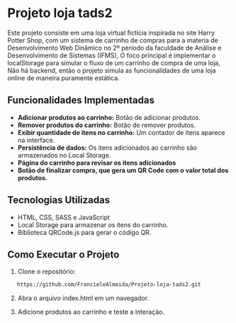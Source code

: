 ﻿# Projeto loja tads2

Este projeto consiste em uma loja virtual fictícia inspirada no site Harry Potter Shop, com um sistema de carrinho de compras para a materia de Desenvolvimento Web Dinâmico no 2º período da faculdade de Análise e Desenvolvimento de Sistemas (IFMS), O foco principal é implementar o localStorage para simular o fluxo de um carrinho de compra de uma loja, Não há backend, então o projeto simula as funcionalidades de uma loja online de maneira puramente estática.

## Funcionalidades Implementadas

 - **Adicionar produtos ao carrinho:** Botão de adicionar produtos.
 - **Remover produtos do carrinho:** Botão de remover produtos.
 - **Exibir quantidade de itens no carrinho:** Um contador de itens aparece na interface.
 - **Persistência de dados:** Os itens adicionados ao carrinho são armazenados no Local Storage.
 - **Página do carrinho para revisar os itens adicionados**
 - **Botão de finalizar compra, que gera um QR Code com o valor total dos produtos.**

## Tecnologias Utilizadas
  - HTML, CSS, SASS e JavaScript
  - Local Storage para armazenar os itens do carrinho.
  - Biblioteca QRCode.js para gerar o código QR.

## Como Executar o Projeto
 1. Clone o repositório:
   ```bash
      https://github.com/FrancieleAlmeida/Projeto-loja-tads2.git
   ```
 2. Abra o arquivo index.html em um navegador.

 3. Adicione produtos ao carrinho e teste a interação.
 
